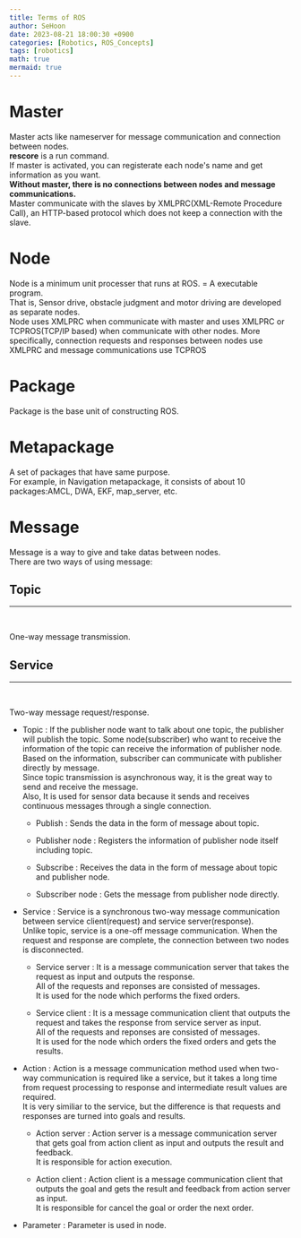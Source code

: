 ```yaml
---
title: Terms of ROS
author: SeHoon
date: 2023-08-21 18:00:30 +0900
categories: [Robotics, ROS_Concepts]
tags: [robotics]
math: true
mermaid: true
---
```


# Master

 Master acts like nameserver for message communication and connection between nodes.<br>
**rescore** is a run command.<br>
If master is activated, you can registerate each node's name and get information as you want.<br>
**Without master, there is no connections between nodes and message communications.**<br>
Master communicate with the slaves by XMLPRC(XML-Remote Procedure Call), an HTTP-based protocol which does not keep a connection with the slave.

# Node

Node is a minimum unit processer that runs at ROS. = A executable program. <br>
That is, Sensor drive, obstacle judgment and motor driving are developed as separate nodes.<br>
Node uses XMLPRC when communicate with master and uses XMLPRC or TCPROS(TCP/IP based) when communicate with other nodes. More specifically, connection requests and responses between nodes use XMLPRC and message communications use TCPROS

# Package

Package is the base unit of constructing ROS.

# Metapackage

A set of packages that have same purpose. <br>
For example, in Navigation metapackage, it consists of about 10 packages:AMCL, DWA, EKF, map_server, etc.

# Message 

Message is a way to give and take datas between nodes.<br>
There are two ways of using message:<br>

## Topic
---
<br>

One-way message transmission.<br>

## Service
---
<br>

Two-way message request/response.<br>

+ Topic : If the publisher node want to talk about one topic, the publisher will publish the topic. Some node(subscriber) who want to receive the information of the topic can receive the information of publisher node. Based on the information, subscriber can communicate with publisher directly by message.<br>
    Since topic transmission is asynchronous way, it is the great way to send and receive the message.<br>
    Also, It is used for sensor data because it sends and receives continuous messages through a single connection.<br>

    + Publish : Sends the data in the form of message about topic.

    + Publisher node : Registers the information of publisher node itself including topic.

    + Subscribe : Receives the data in the form of message about topic and publisher node.

    + Subscriber node : Gets the message from publisher node directly.

+ Service : Service is a synchronous two-way message communication between service client(request) and service server(response).<br>
    Unlike topic, service is a one-off message communication. When the request and response are complete, the connection between two nodes is disconnected.

    + Service server : It is a message communication server that takes the request as input and outputs the response.<br>
        All of the requests and reponses are consisted of messages.<br>
        It is used for the node which performs the fixed orders.

    + Service client : It is a message communication client that outputs the request and takes the response from service server as input.<br>
        All of the requests and reponses are consisted of messages.<br>
        It is used for the node which orders the fixed orders and gets the results.

+ Action : Action is a message communication method used when two-way communication is required like a service, but it takes a long time from request processing to response and intermediate result values are required.<br>
    It is very similiar to the service, but the difference is that requests and responses are turned into goals and results.

    + Action server : Action server is a message communication server that gets goal from action client as input and outputs the result and feedback.<br>
        It is responsible for action execution.

    + Action client : Action client is a message communication client that outputs the goal and gets the result and feedback from action server as input.<br>
        It is responsible for cancel the goal or order the next order.

+ Parameter : Parameter is used in node.
